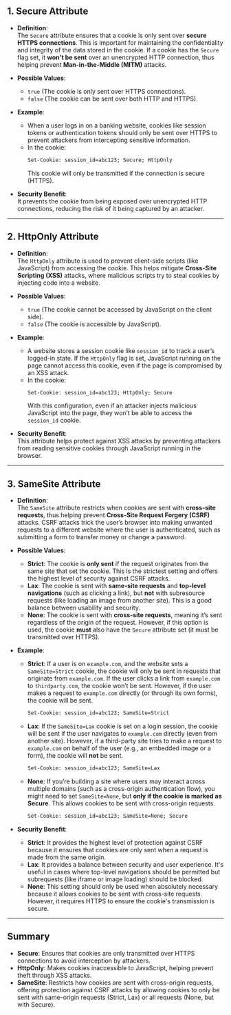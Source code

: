 ## 1. Secure Attribute
- **Definition**:  
  The `Secure` attribute ensures that a cookie is only sent over **secure HTTPS connections**. This is important for maintaining the confidentiality and integrity of the data stored in the cookie. If a cookie has the `Secure` flag set, it **won't be sent** over an unencrypted HTTP connection, thus helping prevent **Man-in-the-Middle (MITM)** attacks.

- **Possible Values**:
  - `true` (The cookie is only sent over HTTPS connections).
  - `false` (The cookie can be sent over both HTTP and HTTPS).

- **Example**:
  - When a user logs in on a banking website, cookies like session tokens or authentication tokens should only be sent over HTTPS to prevent attackers from intercepting sensitive information.
  - In the cookie:
    ```txt
    Set-Cookie: session_id=abc123; Secure; HttpOnly
    ```
    This cookie will only be transmitted if the connection is secure (HTTPS).

- **Security Benefit**:  
  It prevents the cookie from being exposed over unencrypted HTTP connections, reducing the risk of it being captured by an attacker.

---

## 2. HttpOnly Attribute
- **Definition**:  
  The `HttpOnly` attribute is used to prevent client-side scripts (like JavaScript) from accessing the cookie. This helps mitigate **Cross-Site Scripting (XSS)** attacks, where malicious scripts try to steal cookies by injecting code into a website.

- **Possible Values**:
  - `true` (The cookie cannot be accessed by JavaScript on the client side).
  - `false` (The cookie is accessible by JavaScript).

- **Example**:
  - A website stores a session cookie like `session_id` to track a user’s logged-in state. If the `HttpOnly` flag is set, JavaScript running on the page cannot access this cookie, even if the page is compromised by an XSS attack.
  - In the cookie:
    ```txt
    Set-Cookie: session_id=abc123; HttpOnly; Secure
    ```
    With this configuration, even if an attacker injects malicious JavaScript into the page, they won’t be able to access the `session_id` cookie.

- **Security Benefit**:  
  This attribute helps protect against XSS attacks by preventing attackers from reading sensitive cookies through JavaScript running in the browser.

---

## 3. SameSite Attribute
- **Definition**:  
  The `SameSite` attribute restricts when cookies are sent with **cross-site requests**, thus helping prevent **Cross-Site Request Forgery (CSRF)** attacks. CSRF attacks trick the user’s browser into making unwanted requests to a different website where the user is authenticated, such as submitting a form to transfer money or change a password.

- **Possible Values**:
  - **Strict**: The cookie is **only sent** if the request originates from the same site that set the cookie. This is the strictest setting and offers the highest level of security against CSRF attacks.
  - **Lax**: The cookie is sent with **same-site requests** and **top-level navigations** (such as clicking a link), but **not** with subresource requests (like loading an image from another site). This is a good balance between usability and security.
  - **None**: The cookie is sent with **cross-site requests**, meaning it’s sent regardless of the origin of the request. However, if this option is used, the cookie **must** also have the `Secure` attribute set (it must be transmitted over HTTPS).

- **Example**:
  - **Strict**: If a user is on `example.com`, and the website sets a `SameSite=Strict` cookie, the cookie will only be sent in requests that originate from `example.com`. If the user clicks a link from `example.com` to `thirdparty.com`, the cookie won’t be sent. However, if the user makes a request to `example.com` directly (or through its own forms), the cookie will be sent.
    ```txt
    Set-Cookie: session_id=abc123; SameSite=Strict
    ```

  - **Lax**: If the `SameSite=Lax` cookie is set on a login session, the cookie will be sent if the user navigates to `example.com` directly (even from another site). However, if a third-party site tries to make a request to `example.com` on behalf of the user (e.g., an embedded image or a form), the cookie will **not** be sent.
    ```txt
    Set-Cookie: session_id=abc123; SameSite=Lax
    ```

  - **None**: If you’re building a site where users may interact across multiple domains (such as a cross-origin authentication flow), you might need to set `SameSite=None`, but **only if the cookie is marked as Secure**. This allows cookies to be sent with cross-origin requests.
    ```txt
    Set-Cookie: session_id=abc123; SameSite=None; Secure
    ```

- **Security Benefit**:
  - **Strict**: It provides the highest level of protection against CSRF because it ensures that cookies are only sent when a request is made from the same origin.
  - **Lax**: It provides a balance between security and user experience. It's useful in cases where top-level navigations should be permitted but subrequests (like iframe or image loading) should be blocked.
  - **None**: This setting should only be used when absolutely necessary because it allows cookies to be sent with cross-site requests. However, it requires HTTPS to ensure the cookie's transmission is secure.

---

## Summary

- **Secure**: Ensures that cookies are only transmitted over HTTPS connections to avoid interception by attackers.
- **HttpOnly**: Makes cookies inaccessible to JavaScript, helping prevent theft through XSS attacks.
- **SameSite**: Restricts how cookies are sent with cross-origin requests, offering protection against CSRF attacks by allowing cookies to only be sent with same-origin requests (Strict, Lax) or all requests (None, but with Secure).
